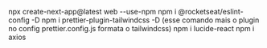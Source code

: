 npx create-next-app@latest web --use-npm
npm i @rocketseat/eslint-config -D
npm i prettier-plugin-tailwindcss -D (esse comando mais o plugin no config prettier.config.js formata o tailwindcss)
npm i lucide-react
npm i axios 
